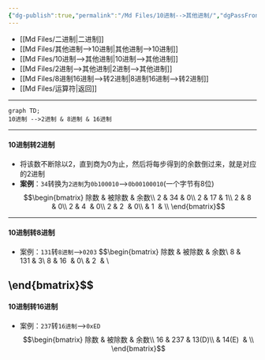 ```yaml
---
{"dg-publish":true,"permalink":"/Md Files/10进制-->其他进制/","dgPassFrontmatter":true}
---
```


- [[Md Files/二进制\|二进制]]
- [[Md Files/其他进制-->10进制\|其他进制-->10进制]] 
- [[Md Files/10进制-->其他进制\|10进制-->其他进制]]  
- [[Md Files/2进制-->其他进制\|2进制-->其他进制]] 
- [[Md Files/8进制16进制-->转2进制\|8进制16进制-->转2进制]] 
- [[Md Files/运算符\|返回]]  
---
```mermaid
graph TD;
10进制 -->2进制 & 8进制 & 16进制 
```
---
#### 10进制转2进制
- 将该数不断除以2，直到商为0为止，然后将每步得到的余数倒过来，就是对应的2进制
- **案例**：`34`转换为`2进制`为`0b100010`-->`0b00100010`(一个字节有8位)
$$\begin{bmatrix}
除数 & 被除数 & 余数\\
2 & 34 & 0\\
2 & 17 & 1\\
2 & 8  & 0\\
2 & 4  & 0\\
2 & 2  & 0\\
  & 1  & \\
\end{bmatrix}$$
- -- 
#### 10进制转8进制
- 案例：`131`转`8进制`-->`0203` 
$$\begin{bmatrix}
除数 & 被除数 & 余数\\
8 & 131 & 3\\
8 & 16  & 0\\
  & 2  & \\

\end{bmatrix}$$
---
#### 10进制转16进制
- 案例：`237`转`16进制`-->`0xED` 
$$\begin{bmatrix}
除数 & 被除数 & 余数\\
16 & 237 & 13(D)\\
 & 14(E)  & \\
\end{bmatrix}$$
